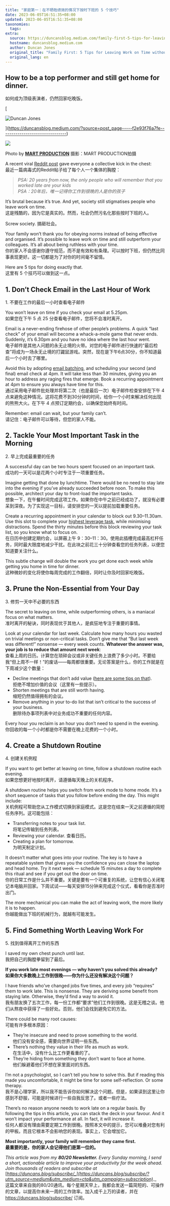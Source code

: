 ```yaml
---
title: "家庭第一：在不牺牲绩效的情况下按时下班的 5 个技巧"
date: 2023-06-05T16:51:35+08:00
updated: 2023-06-05T16:51:35+08:00
taxonomies:
  tags: 
extra:
  source: https://duncansblog.medium.com/family-first-5-tips-for-leaving-work-on-time-without-sacrificing-performance-f2e93f76a7fe
  hostname: duncansblog.medium.com
  author: Duncan Jones
  original_title: "Family First: 5 Tips for Leaving Work on Time without Sacrificing Performance"
  original_lang: en
---
```


## How to be a top performer and still get home for dinner.  
如何成为顶级表演者，仍然回家吃晚饭。

[

![Duncan Jones][fig1]



](https://duncansblog.medium.com/?source=post_page-----f2e93f76a7fe--------------------------------)

![][fig2]

Photo by [**MART PRODUCTION**](https://www.pexels.com/photo/a-woman-fall-asleep-on-a-desk-7606069/) 摄影：MART PRODUCTION拍摄

A recent viral [Reddit post](https://www.reddit.com/r/antiwork/comments/12uz90c/psa_20_years_from_now_the_only_people_who_will/) gave everyone a collective kick in the chest:  
最近一篇病毒式的Reddit帖子给了每个人一个集体的胸膛：

> _PSA: 20 years from now, the only people who will remember that you worked late are your kids  
> PSA：20年后，唯一记得你工作到很晚的人是你的孩子_

It’s brutal because it’s true. And yet, society still stigmatises people who leave work on time.  
这是残酷的，因为它是真实的。然而，社会仍然污名化那些按时下班的人。

Screw society. 搞砸社会。

Your family won’t thank you for obeying norms instead of being effective and organised. It’s possible to leave work on time and still outperform your colleagues. It’s all about being ruthless with your time.  
你的家人不会感谢你遵守规范，而不是有效和有条理。可以按时下班，但仍然比同事表现更好。这一切都是为了对你的时间毫不留情。

Here are 5 tips for doing exactly that.  
这里有 5 个技巧可以做到这一点。

## 1\. Don’t Check Email in the Last Hour of Work  
1\. 不要在工作的最后一小时查看电子邮件

You won’t leave on time if you check your email at 5.25pm.  
如果您在下午 5 点 25 分查看电子邮件，您将不会准时离开。

Email is a never-ending firehose of other people’s problems. A quick “last check” of your email will become a whack-a-mole game that never ends. Suddenly, it’s 6.30pm and you have no idea where the last hour went.  
电子邮件是其他人问题的永无止境的火带。对您的电子邮件进行快速的“最后检查”将成为一场永无止境的打鼹鼠游戏。突然，现在是下午6点30分，你不知道最后一个小时去了哪里。

Avoid this by adopting [email batching](https://duncans.blog/email-batching/), and scheduling your second (and final) email check at 4pm. It will take less than 30 minutes, giving you an hour to address any raging fires that emerge. Book a recurring appointment at 4pm to ensure you always have time for this.  
通过采用电子邮件批处理并将第二次（也是最后一次）电子邮件检查安排在下午 4 点来避免这种情况。这将花费不到30分钟的时间，给你一个小时来解决任何出现的熊熊大火。在下午 4 点预订定期约会，以确保您始终有时间。

Remember: email can wait, but your family can’t.  
请记住：电子邮件可以等待，但您的家人不能。

## 2\. Tackle Your Most Important Task in the Morning  
2\. 早上完成最重要的任务

A successful day can be two hours spent focused on an important task.  
成功的一天可以是花两个小时专注于一项重要任务。

Imagine getting that done by lunchtime. There would be no need to stay late into the evening if you’ve already succeeded before noon. To make this possible, architect your day to front-load the important tasks.  
想象一下，在午餐时间完成这项工作。如果你在中午之前已经成功了，就没有必要呆到深夜。为了实现这一目标，请安排您的一天以提前加载重要任务。

Create a recurring appointment in your calendar to block out 9.30–11.30am. Use this slot to complete your [highest leverage task](https://twitter.com/MrDuncanJones/status/1661096954518970383?s=20), while minimising distractions. Spend the thirty minutes before this block reviewing your task list, so you know what to focus on.  
在日历中创建定期约会，以屏蔽上午 9：30–11：30。使用此插槽完成最高杠杆任务，同时最大限度地减少干扰。在此块之前花三十分钟查看您的任务列表，以便您知道要关注什么。

This subtle change will double the work you get done each week while getting you home in time for dinner.  
这种微妙的变化将使你每周完成的工作翻倍，同时让你及时回家吃晚饭。

## 3\. Prune the Non-Essential from Your Day  
3\. 修剪一天中不必要的东西

The secret to leaving on time, while outperforming others, is a maniacal focus on what matters.  
准时离开的秘诀，同时表现优于其他人，是疯狂地专注于重要的事情。

Look at your calendar for last week. Calculate how many hours you wasted on trivial meetings or non-critical tasks. Don’t give me that “But last week was different!” nonsense — every week counts. **Whatever the answer was, your job is to reduce that amount next week**:  
查看上周的日历。计算您在琐碎会议或非关键任务上浪费了多少小时。不要给我“但上周不一样！”的废话——每周都很重要。无论答案是什么，你的工作就是在下周减少这个数量：

-   Decline meetings that don’t add value ([here are some tips on that](https://duncans.blog/decline-a-meeting/)).  
    拒绝不增加价值的会议（这里有一些提示）。
-   Shorten meetings that are still worth having.  
    缩短仍然值得拥有的会议。
-   Remove anything in your to-do list that isn’t critical to the success of your business.  
    删除待办事项列表中对业务成功不重要的任何内容。

Every hour you reclaim is an hour you don’t need to spend in the evening.  
你回收的每一个小时都是你不需要在晚上花费的一个小时。

## 4\. Create a Shutdown Routine  
4\. 创建关机例程

If you want to get better at leaving on time, follow a shutdown routine each evening.  
如果您想更好地按时离开，请遵循每天晚上的关机程序。

A shutdown routine helps you switch from work mode to home mode. It’s a short sequence of tasks that you follow before ending the day. This might include:  
关机例程可帮助您从工作模式切换到家庭模式。这是您在结束一天之前遵循的简短任务序列。这可能包括：

-   Transferring notes to your task list.  
    将笔记传输到任务列表。
-   Reviewing your calendar. 查看日历。
-   Creating a plan for tomorrow.  
    为明天制定计划。

It doesn’t matter what goes into your routine. The key is to have a repeatable system that gives you the confidence you can close the laptop and head home. Try it next week — schedule 15 minutes a day to complete this ritual and see if you get out the door on time.  
你的日常工作是什么并不重要。关键是要有一个可重复的系统，让您有信心关闭笔记本电脑并回家。下周试试——每天安排15分钟来完成这个仪式，看看你是否准时出门。

The more mechanical you can make the act of leaving work, the more likely it is to happen.  
你越能做出下班的机械行为，就越有可能发生。

## 5\. Find Something Worth Leaving Work For  
5\. 找到值得离开工作的东西

I saved my own chest punch until last.  
我把自己的胸膛拳留到了最后。

**If you work late most evenings — why haven’t you solved this already?  
如果你大多数晚上工作到很晚——你为什么还没有解决这个问题？**

I have friends who’ve changed jobs five times, and every job “requires” them to work late. This is nonsense. They are deriving some benefit from staying late. Otherwise, they’d find a way to avoid it.  
我有朋友换了五次工作，每一份工作都“要求”他们工作到很晚。这是无稽之谈。他们从熬夜中获得了一些好处。否则，他们会找到避免它的方法。

There could be many root causes:  
可能有许多根本原因：

-   They’re insecure and need to prove something to the world.  
    他们没有安全感，需要向世界证明一些东西。
-   There’s nothing they value in their life as much as work.  
    在生活中，没有什么比工作更看重的了。
-   They’re hiding from something they don’t want to face at home.  
    他们躲避着他们不想在家里面对的东西。

I’m not a psychologist, so I can’t tell you how to solve this. But if reading this made you uncomfortable, it might be time for some self-reflection. Or some therapy.  
我不是心理学家，所以我不能告诉你如何解决这个问题。但是，如果读到这里让你感到不舒服，可能是时候进行一些自我反思了。或者一些疗法。

There’s no reason anyone needs to work late on a regular basis. By following the tips in this article, you can stack the deck in your favour. And it won’t impact your performance at all. In fact, it will increase it.  
任何人都没有理由需要定期工作到很晚。按照本文中的提示，您可以堆叠对您有利的甲板。而且它根本不会影响您的表现。事实上，它会增加它。

**Most importantly, your family will remember they came first.  
最重要的是，你的家人会记得他们是第一位的。**

_This article was from my_ **_80/20 Newsletter._** _Every Sunday morning, I send a short, actionable article to improve your productivity for the week ahead. Join thousands of readers and subscribe at_ [_https://duncans.blog/subscribe/_](https://duncans.blog/subscribe/?utm_source=medium&utm_medium=cta&utm_campaign=subscription)_._  
这篇文章来自我的80/20通讯。每个星期天早上，我都会发送一篇简短的、可操作的文章，以提高你未来一周的工作效率。加入成千上万的读者，并在 https://duncans.blog/subscribe/ 订阅。

[fig1]: 1f2BH2QCHgTJVlj4AnS5KzA@2x.jpeg
[fig2]: 06s4lgOz7WyNe8BCT.jpg
